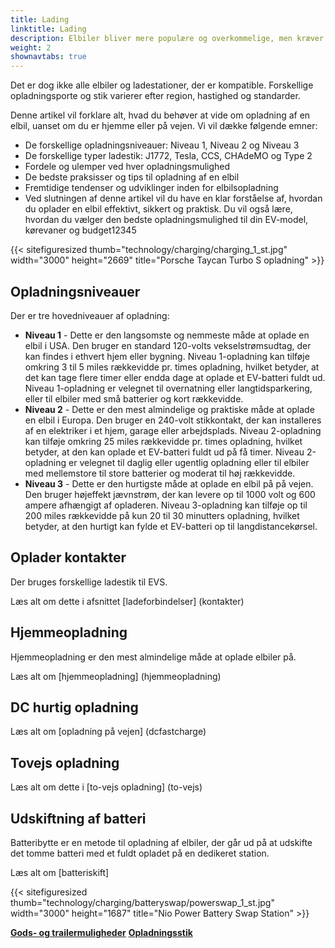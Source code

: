 ```yaml
---
title: Lading
linktitle: Lading
description: Elbiler bliver mere populære og overkommelige, men kræver en anden optankningsmetode end konventionelle biler. I stedet for at fylde en benzintank skal elbiler tilsluttes en ladestation og genoplade batterierne.
weight: 2
shownavtabs: true
---
```

<!-- markdownlint-disable MD033 -->
Det er dog ikke alle elbiler og ladestationer, der er kompatible. Forskellige opladningsporte og stik varierer efter region, hastighed og standarder.

Denne artikel vil forklare alt, hvad du behøver at vide om opladning af en elbil, uanset om du er hjemme eller på vejen. Vi vil dække følgende emner:

- De forskellige opladningsniveauer: Niveau 1, Niveau 2 og Niveau 3
- De forskellige typer ladestik: J1772, Tesla, CCS, CHAdeMO og Type 2
- Fordele og ulemper ved hver opladningsmulighed
- De bedste praksisser og tips til opladning af en elbil
- Fremtidige tendenser og udviklinger inden for elbilsopladning
- Ved slutningen af ​​denne artikel vil du have en klar forståelse af, hvordan du oplader en elbil effektivt, sikkert og praktisk. Du vil også lære, hvordan du vælger den bedste opladningsmulighed til din EV-model, kørevaner og budget12345

{{< sitefiguresized thumb="technology/charging/charging_1_st.jpg" width="3000" height="2669" title="Porsche Taycan Turbo S opladning" >}}

## Opladningsniveauer

Der er tre hovedniveauer af opladning:

- **Niveau 1** - Dette er den langsomste og nemmeste måde at oplade en elbil i USA. Den bruger en standard 120-volts vekselstrømsudtag, der kan findes i ethvert hjem eller bygning. Niveau 1-opladning kan tilføje omkring 3 til 5 miles rækkevidde pr. times opladning, hvilket betyder, at det kan tage flere timer eller endda dage at oplade et EV-batteri fuldt ud. Niveau 1-opladning er velegnet til overnatning eller langtidsparkering, eller til elbiler med små batterier og kort rækkevidde.
- **Niveau 2** - Dette er den mest almindelige og praktiske måde at oplade en elbil i Europa. Den bruger en 240-volt stikkontakt, der kan installeres af en elektriker i et hjem, garage eller arbejdsplads. Niveau 2-opladning kan tilføje omkring 25 miles rækkevidde pr. times opladning, hvilket betyder, at den kan oplade et EV-batteri fuldt ud på få timer. Niveau 2-opladning er velegnet til daglig eller ugentlig opladning eller til elbiler med mellemstore til store batterier og moderat til høj rækkevidde.
- **Niveau 3** - Dette er den hurtigste måde at oplade en elbil på på vejen. Den bruger højeffekt jævnstrøm, der kan levere op til 1000 volt og 600 ampere afhængigt af opladeren. Niveau 3-opladning kan tilføje op til 200 miles rækkevidde på kun 20 til 30 minutters opladning, hvilket betyder, at den hurtigt kan fylde et EV-batteri op til langdistancekørsel.

## Oplader kontakter

Der bruges forskellige ladestik til EVS.

Læs alt om dette i afsnittet [ladeforbindelser] (kontakter)

## Hjemmeopladning

Hjemmeopladning er den mest almindelige måde at oplade elbiler på.

Læs alt om [hjemmeopladning] (hjemmeopladning)

## DC hurtig opladning

Læs alt om [opladning på vejen] (dcfastcharge)

## Tovejs opladning

Læs alt om dette i [to-vejs opladning] (to-vejs)

## Udskiftning af batteri

Batteribytte er en metode til opladning af elbiler, der går ud på at udskifte det tomme batteri med et fuldt opladet på en dedikeret station.

Læs alt om [batteriskift]

{{< sitefiguresized thumb="technology/charging/batteryswap/powerswap_1_st.jpg" width="3000" height="1687" title="Nio Power Battery Swap Station" >}}

<div class="mt-3 mb-3">
     <a href="../cargoandtowing/" class="text-decoration-none text-black"><strong><i class="bi-arrow-left"></i> Gods- og trailermuligheder</strong ></a>
     <a href="connectors/" class="text-decoration-none text-black float-end"><strong>Opladningsstik <i class="bi-arrow-right"></i></strong></a>
</div>